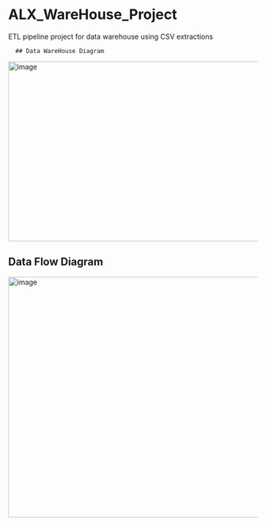 # ALX_WareHouse_Project
ETL pipeline project for data warehouse using CSV extractions

      ## Data WareHouse Diagram

<img width="726" height="363" alt="image" src="https://github.com/user-attachments/assets/a76070f7-9f5e-4e05-abd4-eaa71ff604fb" />

## Data Flow Diagram

<img width="624" height="486" alt="image" src="https://github.com/user-attachments/assets/ecedc930-2138-44bc-b89d-fcbe8c37d96e" />
